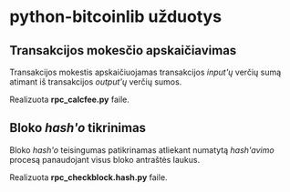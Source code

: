 # python-bitcoinlib užduotys

## Transakcijos mokesčio apskaičiavimas

Transakcijos mokestis apskaičiuojamas transakcijos *input'ų* verčių sumą atimant iš transakcijos *output'ų* verčių sumos.

Realizuota **rpc_calcfee.py** faile.

## Bloko *hash'o* tikrinimas

Bloko *hash'o* teisingumas patikrinamas atliekant numatytą *hash'avimo* procesą panaudojant visus bloko antraštės laukus.

Realizuota **rpc_checkblock.hash.py** faile.